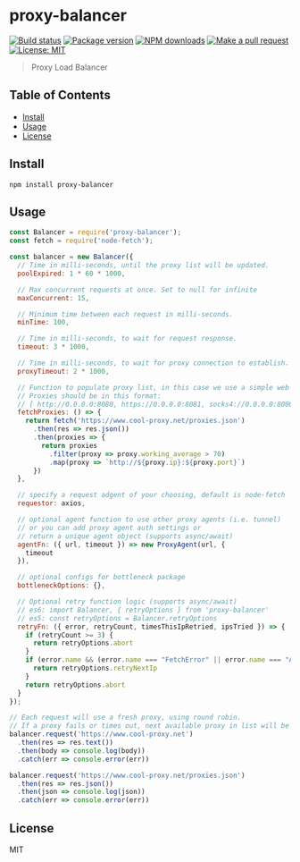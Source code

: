# proxy-balancer

[![Build status](https://github.com/zjael/proxy-balancer/workflows/Node%20CI/badge.svg)](https://github.com/zjael/proxy-balancer/actions)
[![Package version](https://img.shields.io/npm/v/proxy-balancer.svg)](https://npmjs.org/package/proxy-balancer)
[![NPM downloads](https://img.shields.io/npm/dm/proxy-balancer)](https://npmjs.org/package/proxy-balancer)
[![Make a pull request](https://img.shields.io/badge/PRs-welcome-brightgreen.svg)](http://makeapullrequest.com)
[![License: MIT](https://img.shields.io/badge/License-MIT-brightgreen.svg)](https://opensource.org/licenses/MIT)

> Proxy Load Balancer

## Table of Contents

- [Install](#install)
- [Usage](#usage)
- [License](#license)

## Install

```shell script
npm install proxy-balancer
```

## Usage

```js
const Balancer = require('proxy-balancer');
const fetch = require('node-fetch');

const balancer = new Balancer({
  // Time in milli-seconds, until the proxy list will be updated.
  poolExpired: 1 * 60 * 1000,

  // Max concurrent requests at once. Set to null for infinite
  maxConcurrent: 15,

  // Minimum time between each request in milli-seconds.
  minTime: 100,

  // Time in milli-seconds, to wait for request response.
  timeout: 3 * 1000,

  // Time in milli-seconds, to wait for proxy connection to establish.
  proxyTimeout: 2 * 1000,

  // Function to populate proxy list, in this case we use a simple web request using node-fetch.
  // Proxies should be in this format:
  // [ http://0.0.0.0:8080, https://0.0.0.0:8081, socks4://0.0.0.0:8000 ]
  fetchProxies: () => {
    return fetch('https://www.cool-proxy.net/proxies.json')
      .then(res => res.json())
      .then(proxies => {
        return proxies
          .filter(proxy => proxy.working_average > 70)
          .map(proxy => `http://${proxy.ip}:${proxy.port}`)
      })
  },

  // specify a request adgent of your choosing, default is node-fetch
  requestor: axios,

  // optional agent function to use other proxy agents (i.e. tunnel) 
  // or you can add proxy agent auth settings or 
  // return a unique agent object (supports async/await)
  agentFn: ({ url, timeout }) => new ProxyAgent(url, {
    timeout
  }),

  // optional configs for bottleneck package
  bottleneckOptions: {},

  // Optional retry function logic (supports async/await)
  // es6: import Balancer, { retryOptions } from 'proxy-balancer'
  // es5: const retryOptions = Balancer.retryOptions
  retryFn: ({ error, retryCount, timesThisIpRetried, ipsTried }) => {
    if (retryCount >= 3) {
      return retryOptions.abort
    }
    if (error.name && (error.name === "FetchError" || error.name === "AbortError")) {
      return retryOptions.retryNextIp
    }
    return retryOptions.abort
  }
});

// Each request will use a fresh proxy, using round robin.
// If a proxy fails or times out, next available proxy in list will be used.
balancer.request('https://www.cool-proxy.net')
  .then(res => res.text())
  .then(body => console.log(body))
  .catch(err => console.error(err))

balancer.request('https://www.cool-proxy.net/proxies.json')
  .then(res => res.json())
  .then(json => console.log(json))
  .catch(err => console.error(err))
```

## License

MIT
